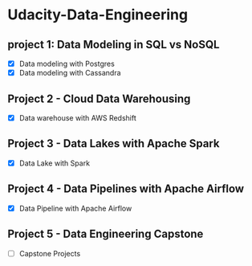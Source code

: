 # Udacity-Data-Engineering

## project 1: Data Modeling in SQL vs NoSQL
- [x] Data modeling with Postgres
- [x] Data modeling with Cassandra

## Project 2 - Cloud Data Warehousing
- [x] Data warehouse with AWS Redshift

## Project 3 - Data Lakes with Apache Spark
- [x] Data Lake with Spark

## Project 4 - Data Pipelines with Apache Airflow
- [x] Data Pipeline with Apache Airflow

## Project 5 - Data Engineering Capstone
- [ ] Capstone Projects
